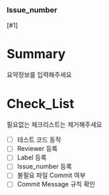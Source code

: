 ### Issue_number
[#1]

# Summary
요약정보를 입력해주세요

# Check_List
필요없는 체크리스트는 제거해주세요
- [ ] 테스트 코드 동작
- [ ] Reviewer 등록
- [ ] Label 등록
- [ ] Issue_number 등록
- [ ] 불필요 파일 Commit 여부
- [ ] Commit Message 규칙 확인
